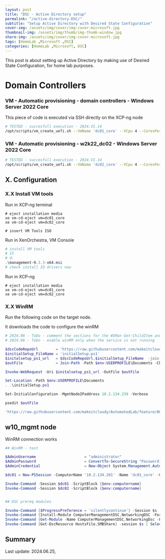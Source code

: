 ```yaml
---
layout: post
title: "DSC - Active Directory setup"
permalink: "/active-directory-DSC/"
subtitle: "Setup Active Directory with Desired State Configuration"
cover-img: /assets/img/cover/img-cover-microsoft.jpg
thumbnail-img: /assets/img/thumb/img-thumb-window.jpg
share-img: /assets/img/cover/img-cover-microsoft.jpg
tags: [HomeLab ,Microsoft ,DSC]
categories: [HomeLab ,Microsoft, DSC]
---
```

This post is about setting up Active Directory by making use of Desired State Configuration, for home lab purposes.

# Domain Controllers

### VM - Automatic provisioning - domain controllers - Windows Server 2022 Core

This piece of code is executed via SSH directly on the XCP-ng node

```bash
# TESTED - succesfull execution - 2024.VI.14
/opt/scripts/vm_create_uefi.sh --VmName 'dc01_core' --VCpu 4 --CoresPerSocket 2 --MemoryGB 2 --DiskGB 32 --ActivationExpiration 180 --TemplateName 'Windows Server 2022 (64-bit)' --IsoName 'w2k22dtc_2302_core_untd_nprmt_uefi.iso' --IsoSRName 'node4_nfs' --NetworkName 'eth1 - VLAN1342 untagged - up' --Mac '5E:16:3e:5d:1f:01' --StorageName 'node4_ssd_sdd' --VmDescription 'w2k22_dc01_core'
```

### VM - Automatic provisioning - w2k22_dc02 - Windows Server 2022 Core

```bash
# TESTED - succesfull execution - 2024.VI.14
/opt/scripts/vm_create_uefi.sh --VmName 'dc02_core' --VCpu 4 --CoresPerSocket 2 --MemoryGB 2 --DiskGB 32 --ActivationExpiration 180 --TemplateName 'Windows Server 2022 (64-bit)' --IsoName 'w2k22dtc_2302_core_untd_nprmt_uefi.iso' --IsoSRName 'node4_nfs' --NetworkName 'eth1 - VLAN1342 untagged - up' --Mac '5E:16:3e:5d:1f:02' --StorageName 'node4_ssd_sde' --VmDescription 'w2k22_dc02_core'
```

## X. Configuration

### X.X Install VM tools

Run in XCP-ng terminal

```shell
# eject installation media
xe vm-cd-eject vm=dc01_core
xe vm-cd-eject vm=dc02_core

# insert VM Tools ISO

```

Run in XenOrchestra, VM Console

```powershell
# install VM tools
# 15
# d:
.\management-9.3.3-x64.msi
# check install IO drivers now
```

Run in XCP-ng

```shell
# eject installation media
xe vm-cd-eject vm=dc01_core
xe vm-cd-eject vm=dc02_core
```

### X.X WinRM

Run the following code on the target node.

It downloads the code to configure the winRM

```powershell
# 2024.06 - ToDo - comment the sections for the WSMan Get-ChildItem and Get-Item
# 2024.06 - ToDo - enable winRM only when the service is not running

$dscCodeRepoUrl        = 'https://raw.githubusercontent.com/makeitcloudy/AutomatedLab/feature/007_DesiredStateConfiguration/000_targetNode'
$initialSetup_FileName = 'initialSetup.ps1'
$initalsetup_ps1_url   = $dscCodeRepoUrl,$initialSetup_FileName  -join '/'
$outFile               = Join-Path -Path $env:USERPROFILE\Documents -ChildPath $initialSetup_FileName

Invoke-WebRequest -Uri $initalsetup_ps1_url -OutFile $outFile

Set-Location -Path $env:USERPROFILE\Documents
. .\initialSetup.ps1

Set-InitialConfiguration -MgmtNodeIPaddress 10.2.134.239 -Verbose

psedit $outFile

'https://raw.githubusercontent.com/makeitcloudy/AutomatedLab/feature/007_DesiredStateConfiguration/000_targetNode/initialSetup.ps1'
```


## w10_mgmt node

WinRM connection works

```powershell
## WinRM - test

$AdminUsername                      = "administrator"
$AdminPassword                      = ConvertTo-SecureString "Password1$" -AsPlainText -Force
$AdminCredential                    = New-Object System.Management.Automation.PSCredential ($AdminUsername, $AdminPassword)

$dc01 = New-PSSession -ComputerName '10.2.134.201' -Name 'dc01_core' -Credential $AdminCredential

Invoke-Command -Session $dc01 -ScriptBlock {$env:computername}
Invoke-Command -Session $dc02 -ScriptBlock {$env:computername}


## DSC prereq modules

Invoke-Command {$ProgressPreference = 'silentlycontinue'} -Session $s
Invoke-Command {Install-Module ComputerManagementDSC,NetworkingDSC -Force} -Session $s
Invoke-Command {Get-Module -Name ComputerManagementDSC,NetworkingDsc -ListAvailable} -Session $s
Invoke-Command {Get-DscResource HostsFile,SMBShare} -session $s | Select-Object Name,ModuleName,Version
```

## Summary

Last update: 2024.06.25,
